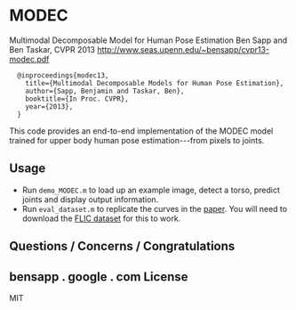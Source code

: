MODEC
=========

Multimodal Decomposable Model for Human Pose Estimation
Ben Sapp and Ben Taskar, CVPR 2013 
http://www.seas.upenn.edu/~bensapp/cvpr13-modec.pdf

      @inproceedings{modec13,
        title={Multimodal Decomposable Models for Human Pose Estimation},
        author={Sapp, Benjamin and Taskar, Ben},
        booktitle={In Proc. CVPR},
        year={2013},
      }

This code provides an end-to-end implementation of the MODEC model trained for upper body human pose estimation---from pixels to joints.

Usage
--------------
* Run `demo_MODEC.m` to load up an example image, detect a torso, predict joints and display output information.
* Run `eval_dataset.m` to replicate the curves in the [paper].  You will need to download the [FLIC dataset] for this to work.

Questions / Concerns / Congratulations
-
bensapp . google . com
License
-

MIT

  [paper]: http://www.seas.upenn.edu/~bensapp/cvpr13-modec.pdf
  [FLIC dataset]: http://vision.grasp.upenn.edu/cgi-bin/index.php?n=VideoLearning.FLIC
